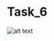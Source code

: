 # Task_6
![alt text](https://cdn1.savepice.ru/uploads/2020/11/11/11724ec809954baccd2e6aea40851fd5-full.png)
